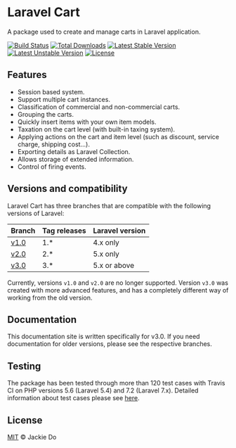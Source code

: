 # Laravel Cart
A package used to create and manage carts in Laravel application.

[![Build Status](https://api.travis-ci.org/JackieDo/Laravel-Cart.svg?branch=v3.0)](https://travis-ci.org/JackieDo/Laravel-Cart)
[![Total Downloads](https://poser.pugx.org/jackiedo/cart/downloads)](https://packagist.org/packages/jackiedo/cart)
[![Latest Stable Version](https://poser.pugx.org/jackiedo/cart/v/stable)](https://packagist.org/packages/jackiedo/cart)
[![Latest Unstable Version](https://poser.pugx.org/jackiedo/cart/v/unstable)](https://packagist.org/packages/jackiedo/cart)
[![License](https://poser.pugx.org/jackiedo/cart/license)](https://packagist.org/packages/jackiedo/cart)

## Features
- Session based system.
- Support multiple cart instances.
- Classification of commercial and non-commercial carts.
- Grouping the carts.
- Quickly insert items with your own item models.
- Taxation on the cart level (with built-in taxing system).
- Applying actions on the cart and item level (such as discount, service charge, shipping cost...).
- Exporting details as Laravel Collection.
- Allows storage of extended information.
- Control of firing events.

## Versions and compatibility
Laravel Cart has three branches that are compatible with the following versions of Laravel:

| Branch                                                     | Tag releases | Laravel version  |
| ---------------------------------------------------------- | ------------ | ---------------- |
| [v1.0](https://github.com/JackieDo/Laravel-Cart/tree/v1.0) | 1.*          | 4.x only         |
| [v2.0](https://github.com/JackieDo/Laravel-Cart/tree/v2.0) | 2.*          | 5.x only         |
| [v3.0](https://github.com/JackieDo/Laravel-Cart/tree/v3.0) | 3.*          | 5.x or above     |

Currently, versions `v1.0` and `v2.0` are no longer supported. Version `v3.0` was created with more advanced features, and has a completely different way of working from the old version.

## Documentation
This documentation site is written specifically for v3.0. If you need documentation for older versions, please see the respective branches.

## Testing
The package has been tested through more than 120 test cases with Travis CI on PHP versions 5.6 (Laravel 5.4) and 7.2 (Laravel 7.x). Detailed information about test cases please see [here](https://travis-ci.org/github/JackieDo/Laravel-Cart).

## License
[MIT](https://github.com/JackieDo/Laravel-Cart/blob/master/LICENSE) © Jackie Do
